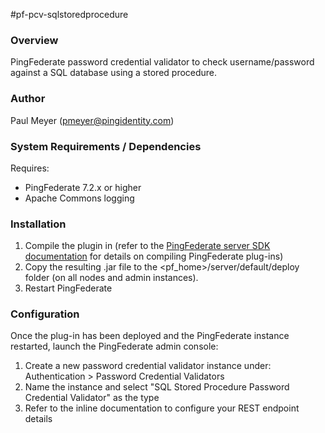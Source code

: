 #pf-pcv-sqlstoredprocedure

### Overview

PingFederate password credential validator to check username/password against a SQL database using a stored procedure.


### Author

Paul Meyer (pmeyer@pingidentity.com)


### System Requirements / Dependencies

Requires:
 - PingFederate 7.2.x or higher
 - Apache Commons logging

 
### Installation
 
1. Compile the plugin in (refer to the [PingFederate server SDK documentation] for details on compiling PingFederate plug-ins)
2. Copy the resulting .jar file to the <pf_home>/server/default/deploy folder (on all nodes and admin instances).
3. Restart PingFederate
 
[PingFederate server SDK documentation]: http://documentation.pingidentity.com/display/PF/SDK+Developer%27s+Guide


### Configuration

Once the plug-in has been deployed and the PingFederate instance restarted, launch the PingFederate admin console:

1. Create a new password credential validator instance under: Authentication > Password Credential Validators
2. Name the instance and select "SQL Stored Procedure Password Credential Validator" as the type
3. Refer to the inline documentation to configure your REST endpoint details



